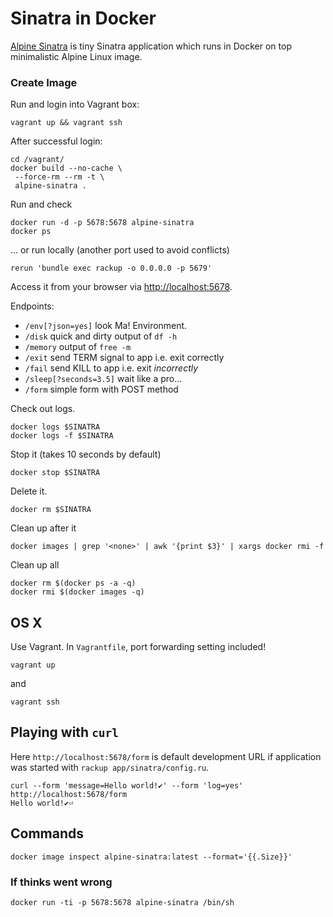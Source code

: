 # Sinatra in Docker

[Alpine Sinatra](https://hub.docker.com/r/sashaegorov/alpine-sinatra/) is tiny Sinatra application which runs in Docker on top minimalistic Alpine Linux image.

### Create Image

Run and login into Vagrant box:
```
vagrant up && vagrant ssh  
```
After successful login:
```  
cd /vagrant/
docker build --no-cache \
 --force-rm --rm -t \
 alpine-sinatra .
```

Run and check
```
docker run -d -p 5678:5678 alpine-sinatra
docker ps
```

… or run locally (another port used to avoid conflicts)

```
rerun 'bundle exec rackup -o 0.0.0.0 -p 5679'
```

Access it from your browser via [http://localhost:5678](http://localhost:5678).

Endpoints:
- `/env[?json=yes]` look Ma! Environment.
- `/disk` quick and dirty output of `df -h`
- `/memory` output of `free -m`
- `/exit` send TERM signal to app i.e. exit correctly
- `/fail` send KILL to app i.e. exit *incorrectly*
- `/sleep[?seconds=3.5]` wait like a pro...
- `/form` simple form with POST method

Check out logs.

```
docker logs $SINATRA
docker logs -f $SINATRA
```

Stop it (takes 10 seconds by default)

```
docker stop $SINATRA
```

Delete it.

```
docker rm $SINATRA
```

Clean up after it

```
docker images | grep '<none>' | awk '{print $3}' | xargs docker rmi -f
```

Clean up all

```
docker rm $(docker ps -a -q)
docker rmi $(docker images -q)
```

## OS X

Use Vagrant. In `Vagrantfile`, port forwarding setting included!

```
vagrant up
```

and

```
vagrant ssh
```

## Playing with `curl`

Here `http://localhost:5678/form` is default development URL if application was started with `rackup app/sinatra/config.ru`.

```
curl --form 'message=Hello world!✔︎' --form 'log=yes' http://localhost:5678/form
Hello world!✔︎⏎
```

## Commands

```
docker image inspect alpine-sinatra:latest --format='{{.Size}}'
```

### If thinks went wrong

```
docker run -ti -p 5678:5678 alpine-sinatra /bin/sh
```
